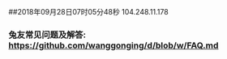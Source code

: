 ##2018年09月28日07时05分48秒 104.248.11.178
### 兔友常见问题及解答: https://github.com/wanggonging/d/blob/w/FAQ.md
